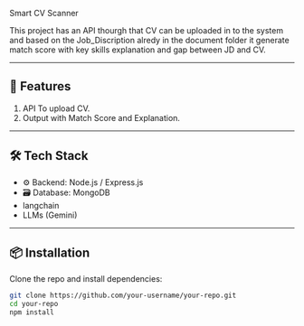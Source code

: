 Smart CV Scanner

This project has an API thourgh that CV can be uploaded in to the system and based on the Job_Discription alredy in the document folder it generate match score with key skills explanation and gap between JD and CV.

---

## 🚀 Features

1. API To upload CV.
2. Output with Match Score and Explanation.

---

## 🛠️ Tech Stack


- ⚙️ Backend: Node.js / Express.js
- 🗃️ Database: MongoDB
- langchain
- LLMs (Gemini)


---

## 📦 Installation

Clone the repo and install dependencies:

```bash
git clone https://github.com/your-username/your-repo.git
cd your-repo
npm install
